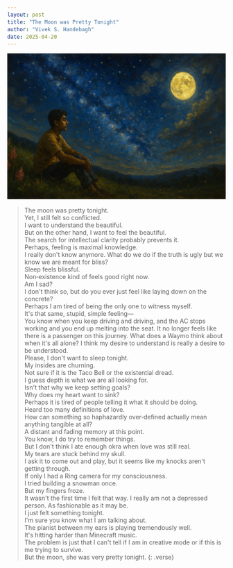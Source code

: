 ```yaml
---
layout: post
title: "The Moon was Pretty Tonight"
author: "Vivek S. Handebagh"
date: 2025-04-20
---
```


![The moon was pretty](/assets/images/under_moon.png)

> The moon was pretty tonight.  
> Yet, I still felt so conflicted.  
> I want to understand the beautiful.  
> But on the other hand, I want to feel the beautiful.  
> The search for intellectual clarity probably prevents it.  
> Perhaps, feeling is maximal knowledge.  
> I really don't know anymore.
> What do we do if the truth is ugly but we know we are meant for bliss?  
> Sleep feels blissful.  
> Non‑existence kind of feels good right now.  
> Am I sad?  
> I don't think so, but do you ever just feel like laying down on the concrete?  
> Perhaps I am tired of being the only one to witness myself.  
> It's that same, stupid, simple feeling—  
> You know when you keep driving and driving, 
> and the AC stops working and you end up melting into the seat.
> It no longer feels like there is a passenger on this journey.
> What does a Waymo think about when it's all alone?
> I think my desire to understand is really a desire to be understood.  
> Please, I don't want to sleep tonight.  
> My insides are churning.  
> Not sure if it is the Taco Bell or the existential dread.  
> I guess depth is what we are all looking for.  
> Isn't that why we keep setting goals?    
> Why does my heart want to sink?  
> Perhaps it is tired of people telling it what it should be doing.  
> Heard too many definitions of love.  
> How can something so haphazardly over‑defined actually mean anything tangible at all?  
> A distant and fading memory at this point.   
> You know, I do try to remember things.  
> But I don't think I ate enough okra when love was still real.  
> My tears are stuck behind my skull.  
> I ask it to come out and play, but it seems like my knocks aren't getting through.  
> If only I had a Ring camera for my consciousness.  
> I tried building a snowman once.  
> But my fingers froze.  
> It wasn't the first time I felt that way.
> I really am not a depressed person.
> As fashionable as it may be.  
> I just felt something tonight.  
> I'm sure you know what I am talking about.  
> The pianist between my ears is playing tremendously well.  
> It's hitting harder than Minecraft music.  
> The problem is just that I can't tell if I am in creative mode or if this is me trying to survive.  
> But the moon, she was very pretty tonight.
{: .verse}

